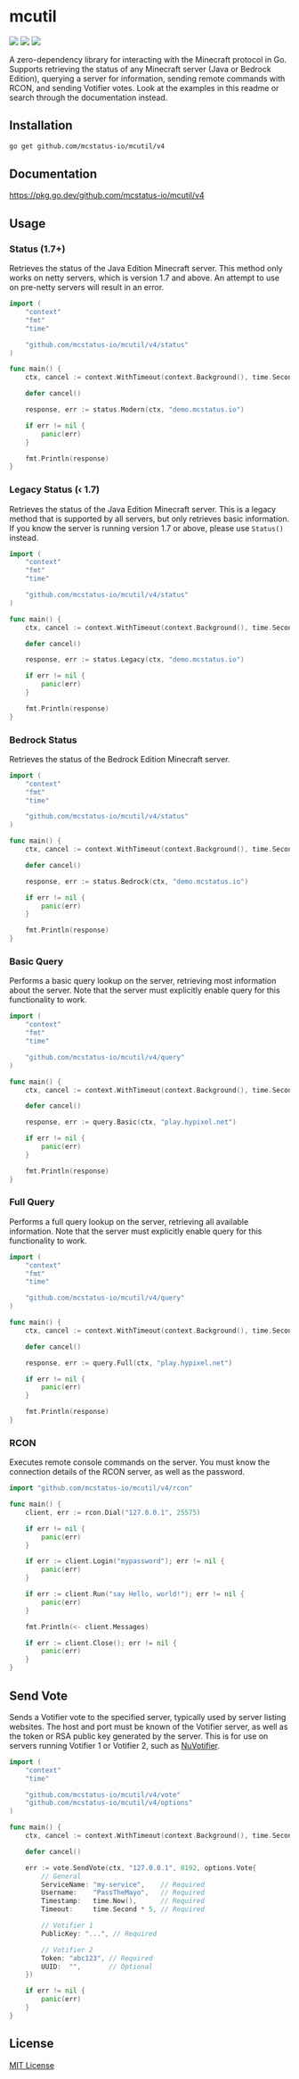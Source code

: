 # mcutil
![](https://img.shields.io/github/languages/code-size/mcstatus-io/mcutil)
![](https://img.shields.io/github/issues/mcstatus-io/mcutil)
![](https://img.shields.io/github/license/mcstatus-io/mcutil)

A zero-dependency library for interacting with the Minecraft protocol in Go. Supports retrieving the status of any Minecraft server (Java or Bedrock Edition), querying a server for information, sending remote commands with RCON, and sending Votifier votes. Look at the examples in this readme or search through the documentation instead.

## Installation

```bash
go get github.com/mcstatus-io/mcutil/v4
```

## Documentation

https://pkg.go.dev/github.com/mcstatus-io/mcutil/v4

## Usage

### Status (1.7+)

Retrieves the status of the Java Edition Minecraft server. This method only works on netty servers, which is version 1.7 and above. An attempt to use on pre-netty servers will result in an error.

```go
import (
	"context"
	"fmt"
	"time"

	"github.com/mcstatus-io/mcutil/v4/status"
)

func main() {
	ctx, cancel := context.WithTimeout(context.Background(), time.Second*5)

	defer cancel()

	response, err := status.Modern(ctx, "demo.mcstatus.io")

	if err != nil {
		panic(err)
	}

	fmt.Println(response)
}
```

### Legacy Status (‹ 1.7)

Retrieves the status of the Java Edition Minecraft server. This is a legacy method that is supported by all servers, but only retrieves basic information. If you know the server is running version 1.7 or above, please use `Status()` instead.

```go
import (
	"context"
	"fmt"
	"time"

	"github.com/mcstatus-io/mcutil/v4/status"
)

func main() {
	ctx, cancel := context.WithTimeout(context.Background(), time.Second*5)

	defer cancel()

	response, err := status.Legacy(ctx, "demo.mcstatus.io")

	if err != nil {
		panic(err)
	}

	fmt.Println(response)
}
```

### Bedrock Status

Retrieves the status of the Bedrock Edition Minecraft server.

```go
import (
	"context"
	"fmt"
	"time"

	"github.com/mcstatus-io/mcutil/v4/status"
)

func main() {
	ctx, cancel := context.WithTimeout(context.Background(), time.Second*5)

	defer cancel()

	response, err := status.Bedrock(ctx, "demo.mcstatus.io")

	if err != nil {
		panic(err)
	}

	fmt.Println(response)
}
```

### Basic Query

Performs a basic query lookup on the server, retrieving most information about the server. Note that the server must explicitly enable query for this functionality to work.

```go
import (
	"context"
	"fmt"
	"time"

	"github.com/mcstatus-io/mcutil/v4/query"
)

func main() {
	ctx, cancel := context.WithTimeout(context.Background(), time.Second*5)

	defer cancel()

	response, err := query.Basic(ctx, "play.hypixel.net")

	if err != nil {
		panic(err)
	}

	fmt.Println(response)
}

```

### Full Query

Performs a full query lookup on the server, retrieving all available information. Note that the server must explicitly enable query for this functionality to work.

```go
import (
	"context"
	"fmt"
	"time"

	"github.com/mcstatus-io/mcutil/v4/query"
)

func main() {
	ctx, cancel := context.WithTimeout(context.Background(), time.Second*5)

	defer cancel()

	response, err := query.Full(ctx, "play.hypixel.net")

	if err != nil {
		panic(err)
	}

	fmt.Println(response)
}
```

### RCON

Executes remote console commands on the server. You must know the connection details of the RCON server, as well as the password.

```go
import "github.com/mcstatus-io/mcutil/v4/rcon"

func main() {
    client, err := rcon.Dial("127.0.0.1", 25575)

    if err != nil {
        panic(err)
    }

    if err := client.Login("mypassword"); err != nil {
        panic(err)
    }

    if err := client.Run("say Hello, world!"); err != nil {
        panic(err)
    }

    fmt.Println(<- client.Messages)

    if err := client.Close(); err != nil {
        panic(err)
    }
}
```

## Send Vote

Sends a Votifier vote to the specified server, typically used by server listing websites. The host and port must be known of the Votifier server, as well as the token or RSA public key generated by the server. This is for use on servers running Votifier 1 or Votifier 2, such as [NuVotifier](https://www.spigotmc.org/resources/nuvotifier.13449/).

```go
import (
	"context"
	"time"

	"github.com/mcstatus-io/mcutil/v4/vote"
	"github.com/mcstatus-io/mcutil/v4/options"
)

func main() {
	ctx, cancel := context.WithTimeout(context.Background(), time.Second*5)

	defer cancel()

	err := vote.SendVote(ctx, "127.0.0.1", 8192, options.Vote{
		// General
		ServiceName: "my-service",    // Required
		Username:    "PassTheMayo",   // Required
		Timestamp:   time.Now(),      // Required
		Timeout:     time.Second * 5, // Required

		// Votifier 1
		PublicKey: "...", // Required

		// Votifier 2
		Token: "abc123", // Required
		UUID:  "",       // Optional
	})

	if err != nil {
		panic(err)
	}
}
```

## License

[MIT License](https://github.com/mcstatus-io/mcutil/blob/main/LICENSE)